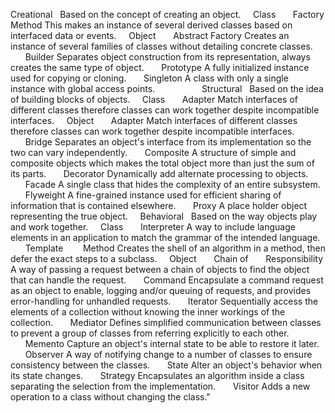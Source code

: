 Creational	  Based on the concept of creating an object.
    Class
      Factory Method	This makes an instance of several derived classes based on interfaced data or events.
    Object
      Abstract Factory	Creates an instance of several families of classes without detailing concrete classes.
      Builder	Separates object construction from its representation, always creates the same type of object.
      Prototype	A fully initialized instance used for copying or cloning.
      Singleton	A class with only a single instance with global access points.
 	 	 	 	 	 	 	 
  Structural	  Based on the idea of building blocks of objects.
    Class
      Adapter	Match interfaces of different classes therefore classes can work together despite incompatible interfaces.
    Object
      Adapter	Match interfaces of different classes therefore classes can work together despite incompatible interfaces.
      Bridge	Separates an object's interface from its implementation so the two can vary independently.
      Composite	A structure of simple and composite objects which makes the total object more than just the sum of its parts.
      Decorator	Dynamically add alternate processing to objects.
      Facade	A single class that hides the complexity of an entire subsystem.
      Flyweight	A fine-grained instance used for efficient sharing of information that is contained elsewhere.
      Proxy	A place holder object representing the true object.
 
  Behavioral	  Based on the way objects play and work together.
    Class
      Interpreter	A way to include language elements in an application to match the grammar of the intended language.
      Template
       Method	Creates the shell of an algorithm in a method, then defer the exact steps to a subclass.
    Object
      Chain of
      Responsibility	A way of passing a request between a chain of objects to find the object that can handle the request.
      Command	Encapsulate a command request as an object to enable, logging and/or queuing of requests, and provides error-handling for unhandled requests.
      Iterator	Sequentially access the elements of a collection without knowing the inner workings of the collection.
      Mediator	Defines simplified communication between classes to prevent a group of classes from referring explicitly to each other.
      Memento	Capture an object's internal state to be able to restore it later.
      Observer	A way of notifying change to a number of classes to ensure consistency between the classes.
      State	Alter an object's behavior when its state changes.
      Strategy	Encapsulates an algorithm inside a class separating the selection from the implementation.
      Visitor	Adds a new operation to a class without changing the class."